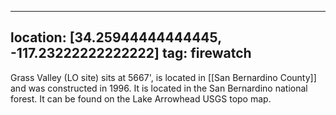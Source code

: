 
---
location: [34.25944444444445, -117.23222222222222]
tag: firewatch
---

Grass Valley (LO site) sits at 5667', is located in [[San Bernardino County]] and was constructed in 1996. It is located in the San Bernardino national forest. It can be found on the Lake Arrowhead USGS topo map.
